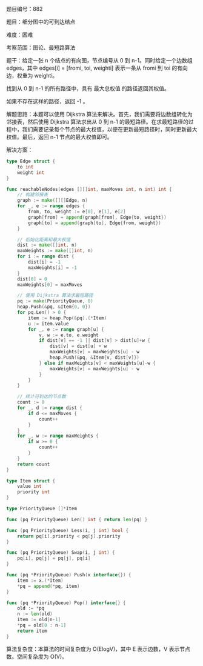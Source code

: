 题目编号：882

题目：细分图中的可到达结点

难度：困难

考察范围：图论、最短路算法

题干：给定一张 n 个结点的有向图，节点编号从 0 到 n-1。同时给定一个边数组 edges，其中 edges[i] = [fromi, toi, weighti] 表示一条从 fromi 到 toi 的有向边，权重为 weighti。

找到从 0 到 n-1 的所有路径中，具有 最大总权值 的路径返回其权值。

如果不存在这样的路径，返回 -1 。

解题思路：本题可以使用 Dijkstra 算法来解决。首先，我们需要将边数组转化为邻接表，然后使用 Dijkstra 算法求出从 0 到 n-1 的最短路径。在求最短路径的过程中，我们需要记录每个节点的最大权值，以便在更新最短路径时，同时更新最大权值。最后，返回 n-1 节点的最大权值即可。

解决方案：

```go
type Edge struct {
    to int
    weight int
}

func reachableNodes(edges [][]int, maxMoves int, n int) int {
    // 构建邻接表
    graph := make([][]Edge, n)
    for _, e := range edges {
        from, to, weight := e[0], e[1], e[2]
        graph[from] = append(graph[from], Edge{to, weight})
        graph[to] = append(graph[to], Edge{from, weight})
    }

    // 初始化距离和最大权值
    dist := make([]int, n)
    maxWeights := make([]int, n)
    for i := range dist {
        dist[i] = -1
        maxWeights[i] = -1
    }
    dist[0] = 0
    maxWeights[0] = maxMoves

    // 使用 Dijkstra 算法求最短路径
    pq := make(PriorityQueue, 0)
    heap.Push(&pq, &Item{0, 0})
    for pq.Len() > 0 {
        item := heap.Pop(&pq).(*Item)
        u := item.value
        for _, e := range graph[u] {
            v, w := e.to, e.weight
            if dist[v] == -1 || dist[v] > dist[u]+w {
                dist[v] = dist[u] + w
                maxWeights[v] = maxWeights[u] - w
                heap.Push(&pq, &Item{v, dist[v]})
            } else if maxWeights[v] < maxWeights[u]-w {
                maxWeights[v] = maxWeights[u] - w
            }
        }
    }

    // 统计可到达的节点数
    count := 0
    for _, d := range dist {
        if d <= maxMoves {
            count++
        }
    }
    for _, w := range maxWeights {
        if w >= 0 {
            count++
        }
    }
    return count
}

type Item struct {
    value int
    priority int
}

type PriorityQueue []*Item

func (pq PriorityQueue) Len() int { return len(pq) }

func (pq PriorityQueue) Less(i, j int) bool {
    return pq[i].priority < pq[j].priority
}

func (pq PriorityQueue) Swap(i, j int) {
    pq[i], pq[j] = pq[j], pq[i]
}

func (pq *PriorityQueue) Push(x interface{}) {
    item := x.(*Item)
    *pq = append(*pq, item)
}

func (pq *PriorityQueue) Pop() interface{} {
    old := *pq
    n := len(old)
    item := old[n-1]
    *pq = old[0 : n-1]
    return item
}
```

算法复杂度：本算法的时间复杂度为 O(ElogV)，其中 E 表示边数，V 表示节点数。空间复杂度为 O(V)。